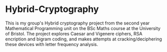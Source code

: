 # Hybrid-Cryptography
This is my group's Hybrid cryptography project from the second year Mathematical Programming unit on the BSc Maths course at the University of Bristol. 
The project explores Caesar and Vigenere ciphers, RSA encription and bigram coding, and makes attempts at cracking/deciphering these devices with letter frequency analysis. 

